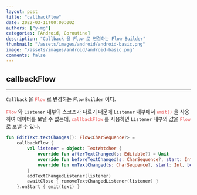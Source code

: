 ```yaml
---
layout: post
title: "callbackFlow"
date: 2022-03-11T00:00:00Z
authors: ["y-mg"]
categories: [Android, Coroutine]
description: "Callback 을 Flow 로 변경하는 Flow Builder"
thumbnail: "/assets/images/android/android-basic.png"
image: "/assets/images/android/android-basic.png"
comments: false
---
```


## callbackFlow
***
`Callback` 을 <code style="color: #eb5657;">Flow</code> 로 변경하는 `Flow` `Builder` 이다.
<br/>

<code style="color: #eb5657;">Flow</code> 와 `Listener` 내부의 스코프가 다르기 때문에 `Listener` 내부에서 <code style="color: #eb5657;">emit()</code> 을 사용하여 데이터를 보낼 수 없는데, <code style="color: #eb5657;">callbackFlow</code> 를 사용하면 `Listener` 내부의 값을 <code style="color: #eb5657;">Flow</code> 로 보낼 수 있다.
<br/>

```kotlin
fun EditText.textChanges(): Flow<CharSequence?> =
    callbackFlow {
        val listener = object: TextWatcher {
            override fun afterTextChanged(s: Editable?) = Unit
            override fun beforeTextChanged(s: CharSequence?, start: Int, count: Int, after: Int) = Unit
            override fun onTextChanged(s: CharSequence?, start: Int, before: Int, count: Int) { trySend(s) }
        }
        addTextChangedListener(listener)
        awaitClose { removeTextChangedListener(listener) }
    }.onStart { emit(text) }
```